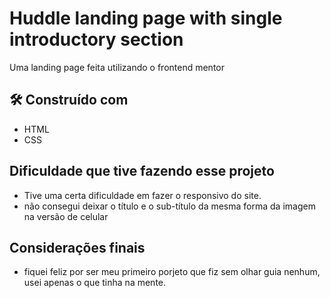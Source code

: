 # Huddle landing page with single introductory section

Uma landing page feita utilizando o frontend mentor

## 🛠️ Construído com

* HTML
* CSS

## Dificuldade que tive fazendo esse projeto
* Tive uma certa dificuldade em fazer o responsivo do site.
* não consegui deixar o título e o sub-título da mesma forma da imagem na versão de celular

## Considerações finais
* fiquei feliz por ser meu primeiro porjeto que fiz sem olhar guia nenhum, usei apenas o que tinha na mente.